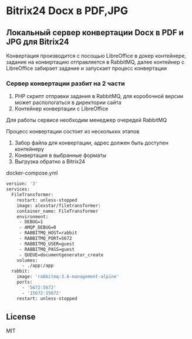 # Bitrix24 Docx в PDF,JPG
## Локальный сервер конвертации Docx в PDF и JPG для Bitrix24

Конвертация производится с посощью LibreOffice в докер контейнере, задание на конвертацию отправляется в RabbitMQ, далее контейнер с LibreOffice забирает задание и запускает процесс конвертации

### Сервер конвертации разбит на 2 части
1. PHP cкрипт отправки задания в RabbitMQ, для коробочной версии может распологаться в директории сайта
2. Контейнер конвертации с LibreOffice

Для работы сервисе необходим менеджер очередей RabbitMQ


Процесс конвертации состоит из нескольких этапов
1. Забор файла для конвертации, адрес должен быть доступен контейнеру
2. Конвертация в выбранные форматы
3. Выгрузка обратно а Bitrix24

docker-compose.yml
```sh
version: '3'
services:
  FileTransformer:
    restart: unless-stopped
    image: alexstar/filetransformer: 
    container_name: FileTransformer
    environment:
     - DEBUG=1
     - AMQP_DEBUG=0
     - RABBITMQ_HOST=rabbit
     - RABBITMQ_PORT=5672
     - RABBITMQ_USER=guest
     - RABBITMQ_PASS=guest
     - QUEUE=documentgenerator_create
    volumes:
      - ./app:/app
  rabbit:
    image: 'rabbitmq:3.6-management-alpine'
    ports:
      - '5672:5672'
      - '15672:15672'
    restart: unless-stopped              
```
## License
MIT
